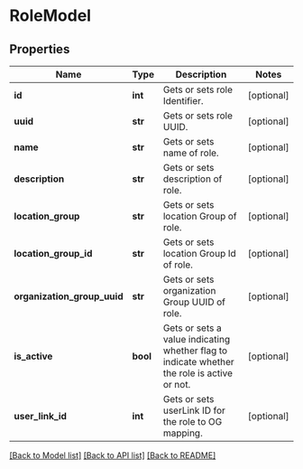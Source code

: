 # RoleModel

## Properties
Name | Type | Description | Notes
------------ | ------------- | ------------- | -------------
**id** | **int** | Gets or sets role Identifier. | [optional] 
**uuid** | **str** | Gets or sets role UUID. | [optional] 
**name** | **str** | Gets or sets name of role. | [optional] 
**description** | **str** | Gets or sets description of role. | [optional] 
**location_group** | **str** | Gets or sets location Group of role. | [optional] 
**location_group_id** | **str** | Gets or sets location Group Id of role. | [optional] 
**organization_group_uuid** | **str** | Gets or sets organization Group UUID of role. | [optional] 
**is_active** | **bool** | Gets or sets a value indicating whether flag to indicate whether the role is active or not. | [optional] 
**user_link_id** | **int** | Gets or sets userLink ID for the role to OG mapping. | [optional] 

[[Back to Model list]](../README.md#documentation-for-models) [[Back to API list]](../README.md#documentation-for-api-endpoints) [[Back to README]](../README.md)


